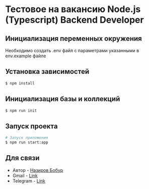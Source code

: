 # Тестовое на вакансию Node.js (Typescript) Backend Developer

## Инициализация переменных окружения

Необходимо создать .env файл с параметрами указанными в env.example файле

## Установка зависимостей

```bash
$ npm install
```

## Инициализация базы и коллекций

```bash
$ npm run init
```

## Запуск проекта

```bash
# Запуск приложения
$ npm run start:app
```

## Для связи

- Автор - [Назиров Бобур](https://github.com/aNazirov)
- Gmail - [Link](mailto:asad110801@gmail.com)
- Telegram - [Link](https://t.me/nazirov1108)
